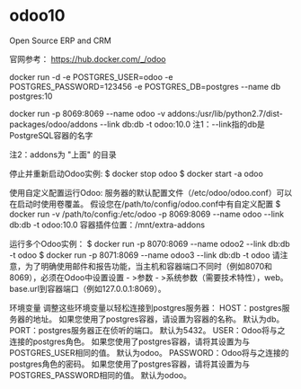 # odoo10
Open Source ERP and CRM

官网参考：
https://hub.docker.com/_/odoo

docker run -d -e POSTGRES_USER=odoo -e POSTGRES_PASSWORD=123456 -e POSTGRES_DB=postgres --name db postgres:10

docker run -p 8069:8069 --name odoo -v addons:/usr/lib/python2.7/dist-packages/odoo/addons --link db:db -t odoo:10.0
注1：--link指的db是PostgreSQL容器的名字

注2：addons为 "上面" 的目录

停止并重新启动Odoo实例:
$ docker stop odoo
$ docker start -a odoo

使用自定义配置运行Odoo:
服务器的默认配置文件（/etc/odoo/odoo.conf）可以在启动时使用卷覆盖。 假设您在/path/to/config/odoo.conf中有自定义配置
$ docker run -v /path/to/config:/etc/odoo -p 8069:8069 --name odoo --link db:db -t odoo:10.0
容器插件位置：/mnt/extra-addons

运行多个Odoo实例：
$ docker run -p 8070:8069 --name odoo2 --link db:db -t odoo
$ docker run -p 8071:8069 --name odoo3 --link db:db -t odoo
请注意，为了明确使用邮件和报告功能，当主机和容器端口不同时（例如8070和8069），必须在Odoo中设置设置 - >参数 - >系统参数（需要技术特性），web。 base.url到容器端口（例如127.0.0.1:8069）。

环境变量
调整这些环境变量以轻松连接到postgres服务器：
HOST：postgres服务器的地址。 如果您使用了postgres容器，请设置为容器的名称。 默认为db。
PORT：postgres服务器正在侦听的端口。 默认为5432。
USER：Odoo将与之连接的postgres角色。 如果您使用了postgres容器，请将其设置为与POSTGRES_USER相同的值。 默认为odoo。
PASSWORD：Odoo将与之连接的postgres角色的密码。 如果您使用了postgres容器，请将其设置为与POSTGRES_PASSWORD相同的值。 默认为odoo。
